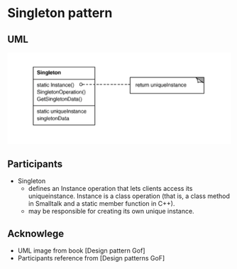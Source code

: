 # Singleton pattern

## UML

![singleton](../media/singleton.png)

## Participants

* Singleton
    - defines an Instance operation that lets clients access its uniqueinstance. Instance is a class operation (that is, a class method in Smalltalk and a static member function in C++).
    - may be responsible for creating its own unique instance.

## Acknowlege

* UML image from book [Design pattern Gof]
* Participants reference from [Design patterns GoF]
